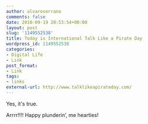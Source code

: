 ```yaml
---
author: alvaroserrano
comments: false
date: 2010-09-19 20:53:54+00:00
layout: post
slug: '1149552538'
title: Today is International Talk Like a Pirate Day
wordpress_id: 1149552538
categories:
- Digital Life
- Link
post_format:
- Link
tags:
- links
external-url: http://www.talklikeapirateday.com/
---
```


Yes, it's true.

Arrrr!!!! Happy plunderin’, me hearties!
